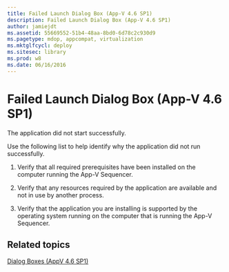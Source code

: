 ```yaml
---
title: Failed Launch Dialog Box (App-V 4.6 SP1)
description: Failed Launch Dialog Box (App-V 4.6 SP1)
author: jamiejdt
ms.assetid: 55669552-51b4-48aa-8bd0-6d78c2c930d9
ms.pagetype: mdop, appcompat, virtualization
ms.mktglfcycl: deploy
ms.sitesec: library
ms.prod: w8
ms.date: 06/16/2016
---
```



# Failed Launch Dialog Box (App-V 4.6 SP1)


The application did not start successfully.

Use the following list to help identify why the application did not run successfully.

1.  Verify that all required prerequisites have been installed on the computer running the App-V Sequencer.

2.  Verify that any resources required by the application are available and not in use by another process.

3.  Verify that the application you are installing is supported by the operating system running on the computer that is running the App-V Sequencer.

## Related topics


[Dialog Boxes (AppV 4.6 SP1)](dialog-boxes--appv-46-sp1-.md)

 

 





